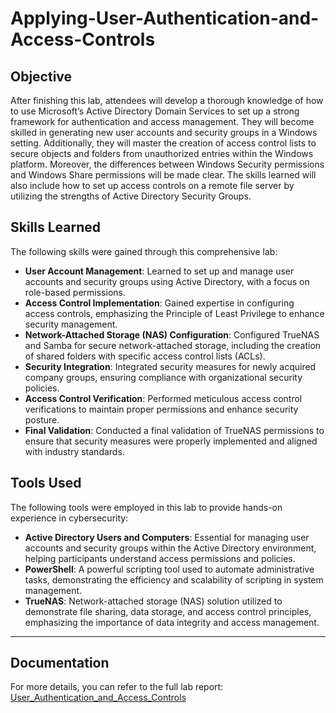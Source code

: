 # Applying-User-Authentication-and-Access-Controls

## Objective
After finishing this lab, attendees will develop a thorough knowledge of how to use Microsoft’s Active Directory Domain Services to set up a strong framework for authentication and access management. They will become skilled in generating new user accounts and security groups in a Windows setting. Additionally, they will master the creation of access control lists to secure objects and folders from unauthorized entries within the Windows platform. Moreover, the differences between Windows Security permissions and Windows Share permissions will be made clear. The skills learned will also include how to set up access controls on a remote file server by utilizing the strengths of Active Directory Security Groups.

## Skills Learned

The following skills were gained through this comprehensive lab:

- **User Account Management**: Learned to set up and manage user accounts and security groups using Active Directory, with a focus on role-based permissions.
- **Access Control Implementation**: Gained expertise in configuring access controls, emphasizing the Principle of Least Privilege to enhance security management.
- **Network-Attached Storage (NAS) Configuration**: Configured TrueNAS and Samba for secure network-attached storage, including the creation of shared folders with specific access control lists (ACLs).
- **Security Integration**: Integrated security measures for newly acquired company groups, ensuring compliance with organizational security policies.
- **Access Control Verification**: Performed meticulous access control verifications to maintain proper permissions and enhance security posture.
- **Final Validation**: Conducted a final validation of TrueNAS permissions to ensure that security measures were properly implemented and aligned with industry standards.


## Tools Used

The following tools were employed in this lab to provide hands-on experience in cybersecurity:

- **Active Directory Users and Computers**: Essential for managing user accounts and security groups within the Active Directory environment, helping participants understand access permissions and policies.
- **PowerShell**: A powerful scripting tool used to automate administrative tasks, demonstrating the efficiency and scalability of scripting in system management.
- **TrueNAS**: Network-attached storage (NAS) solution utilized to demonstrate file sharing, data storage, and access control principles, emphasizing the importance of data integrity and access management.


---

## Documentation

For more details, you can refer to the full lab report: 
[User_Authentication_and_Access_Controls](https://github.com/user-attachments/files/16739361/lab.4.Applying_User_Authentication_and_Access_Controls_4e_-_Osamudiamen_Eweka.docx)

